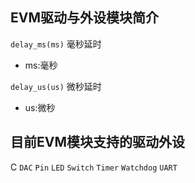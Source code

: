 ## EVM驱动与外设模块简介

` delay_ms(ms) `
毫秒延时
*  ms:毫秒

` delay_us(us) `
微秒延时
*  us:微秒

## 目前EVM模块支持的驱动外设
C
` DAC `
` Pin `
` LED `
` Switch `
` Timer `
` Watchdog `
` UART `


